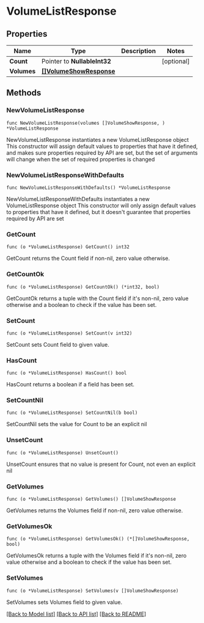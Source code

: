 # VolumeListResponse

## Properties

Name | Type | Description | Notes
------------ | ------------- | ------------- | -------------
**Count** | Pointer to **NullableInt32** |  | [optional] 
**Volumes** | [**[]VolumeShowResponse**](VolumeShowResponse.md) |  | 

## Methods

### NewVolumeListResponse

`func NewVolumeListResponse(volumes []VolumeShowResponse, ) *VolumeListResponse`

NewVolumeListResponse instantiates a new VolumeListResponse object
This constructor will assign default values to properties that have it defined,
and makes sure properties required by API are set, but the set of arguments
will change when the set of required properties is changed

### NewVolumeListResponseWithDefaults

`func NewVolumeListResponseWithDefaults() *VolumeListResponse`

NewVolumeListResponseWithDefaults instantiates a new VolumeListResponse object
This constructor will only assign default values to properties that have it defined,
but it doesn't guarantee that properties required by API are set

### GetCount

`func (o *VolumeListResponse) GetCount() int32`

GetCount returns the Count field if non-nil, zero value otherwise.

### GetCountOk

`func (o *VolumeListResponse) GetCountOk() (*int32, bool)`

GetCountOk returns a tuple with the Count field if it's non-nil, zero value otherwise
and a boolean to check if the value has been set.

### SetCount

`func (o *VolumeListResponse) SetCount(v int32)`

SetCount sets Count field to given value.

### HasCount

`func (o *VolumeListResponse) HasCount() bool`

HasCount returns a boolean if a field has been set.

### SetCountNil

`func (o *VolumeListResponse) SetCountNil(b bool)`

 SetCountNil sets the value for Count to be an explicit nil

### UnsetCount
`func (o *VolumeListResponse) UnsetCount()`

UnsetCount ensures that no value is present for Count, not even an explicit nil
### GetVolumes

`func (o *VolumeListResponse) GetVolumes() []VolumeShowResponse`

GetVolumes returns the Volumes field if non-nil, zero value otherwise.

### GetVolumesOk

`func (o *VolumeListResponse) GetVolumesOk() (*[]VolumeShowResponse, bool)`

GetVolumesOk returns a tuple with the Volumes field if it's non-nil, zero value otherwise
and a boolean to check if the value has been set.

### SetVolumes

`func (o *VolumeListResponse) SetVolumes(v []VolumeShowResponse)`

SetVolumes sets Volumes field to given value.



[[Back to Model list]](../README.md#documentation-for-models) [[Back to API list]](../README.md#documentation-for-api-endpoints) [[Back to README]](../README.md)


